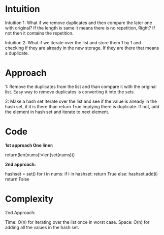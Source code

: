 # **Intuition**
Intuition 1:
What if we remove duplicates and then compare the later one with original?
If the length is same it means there is no repetition, Right?
If not then it contains the repetition.

Intuition 2:
What if we iterate over the list and store them 1 by 1 and checking if they are already in the new storage. If they are there that means a duplicate.

# **Approach**
1:
Remove the duplicates from the list and than compare it with the original list.
Easy way to remove duplicates is converting it into the sets.

2:
Make a hash set
Iterate over the list and see if the value is already in the hash set, if it is there than return True implying there is duplicate.
If not, add the element in hash set and iterate to next element.

# **Code**

**1st approach
One liner:**

return(len(nums)!=len(set(nums)))

**2nd approach:**

hashset = set()
for i in nums:
	if i in hashset:
		return True
	else:
		hashset.add(i)
return False

# **Complexity**

2nd Approach:

Time: O(n) for iterating over the list once in worst case.
Space: O(n) for adding all the values in the hash set.